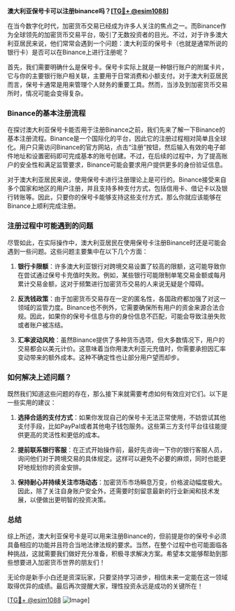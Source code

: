 **澳大利亚保号卡可以注册binance吗？[[TG💪+ @esim1088](https://t.me/s/esim1088)]**

在当今数字化时代，加密货币交易已经成为许多人关注的焦点之一。而Binance作为全球领先的加密货币交易平台，吸引了无数投资者的目光。不过，对于许多澳大利亚居民来说，他们常常会遇到一个问题：澳大利亚的保号卡（也就是通常所说的银行卡）是否可以在Binance上进行注册呢？

首先，我们需要明确什么是保号卡。保号卡实际上就是一种银行账户的附属卡片，它与你的主要银行账户相关联，主要用于日常消费和小额支付。对于澳大利亚居民而言，保号卡通常是用来管理个人财务的重要工具。然而，当涉及到加密货币交易所时，情况可能会变得复杂。

### Binance的基本注册流程

在探讨澳大利亚保号卡能否用于注册Binance之前，我们先来了解一下Binance的基本注册流程。Binance是一个国际化的平台，因此它的注册过程相对简单且全球化。用户只需访问Binance的官方网站，点击“注册”按钮，然后输入有效的电子邮件地址和设置密码即可完成基本的账号创建。不过，在后续的过程中，为了提高账户的安全性和满足监管要求，Binance可能会要求用户提供更多的身份验证信息。

对于澳大利亚居民来说，使用保号卡进行注册理论上是可行的。Binance接受来自多个国家和地区的用户注册，并且支持多种支付方式，包括信用卡、借记卡以及银行转账等。因此，只要你的保号卡能够支持这些支付方式，那么你就应该能够在Binance上顺利完成注册。

### 注册过程中可能遇到的问题

尽管如此，在实际操作中，澳大利亚居民在使用保号卡注册Binance时还是可能会遇到一些问题。这些问题主要集中在以下几个方面：

1. **银行卡限额**：许多澳大利亚银行对跨境交易设置了较高的限额，这可能导致你在尝试通过保号卡充值时失败。例如，某些银行可能限制单笔交易金额或每月累计交易金额，这对于频繁进行加密货币交易的人来说无疑是个障碍。

2. **反洗钱政策**：由于加密货币交易存在一定的匿名性，各国政府都加强了对这一领域的监管力度。Binance也不例外，它需要确保所有用户的资金来源合法合规。因此，如果你的保号卡信息与你的身份信息不匹配，可能会导致注册失败或者账户被冻结。

3. **汇率波动风险**：虽然Binance提供了多种货币选项，但大多数情况下，用户的交易都会以美元计价。这意味着当你用澳大利亚元充值时，你需要承担因汇率变动带来的额外成本。这种不确定性也让部分用户望而却步。

### 如何解决上述问题？

既然我们知道这些问题的存在，那么接下来就需要考虑如何有效应对它们。以下是一些实用的建议：

1. **选择合适的支付方式**：如果你发现自己的保号卡无法正常使用，不妨尝试其他支付手段，比如PayPal或者其他电子钱包服务。这些第三方支付平台往往能提供更高的灵活性和更低的成本。

2. **提前联系银行客服**：在正式开始操作前，最好先咨询一下你的银行客服人员，询问他们对于跨境交易的具体规定。这样可以避免不必要的麻烦，同时也能更好地规划你的资金安排。

3. **保持耐心并持续关注市场动态**：加密货币市场瞬息万变，价格波动幅度极大。因此，除了关注自身账户安全外，还需要时刻留意最新的行业新闻和技术发展，以便做出更明智的投资决策。

### 总结

综上所述，澳大利亚保号卡是可以用来注册Binance的，但前提是你的保号卡必须具备相应的功能并且符合当地法律法规的要求。当然，在整个过程中也可能面临各种挑战，这就需要我们做好充分准备，积极寻求解决方案。希望本文能够帮助到那些想要进入加密货币世界的朋友们！

无论你是新手小白还是资深玩家，只要坚持学习进步，相信未来一定能在这一领域取得优异的成绩。最后再次提醒大家，理性投资永远是成功的关键所在！

[[TG💪+ @esim1088](https://t.me/s/esim1088) ![Image](https://i.postimg.cc/4NQfJmqS/Snipaste-2025-05-13-00-14-12.png)]